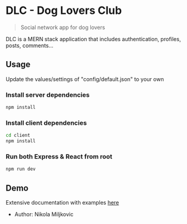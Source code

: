 # DLC - Dog Lovers Club

> Social network app for dog lovers

DLC is a MERN stack application that includes authentication, profiles, posts, comments...

## Usage

Update the values/settings of "config/default.json" to your own

### Install server dependencies

```bash
npm install
```

### Install client dependencies

```bash
cd client
npm install
```

### Run both Express & React from root

```bash
npm run dev
```

## Demo

Extensive documentation with examples [here](https://documenter.getpostman.com/view/4785492/SzmY8Lrd)

- Author: Nikola Miljkovic
